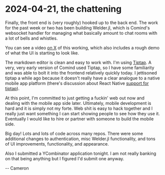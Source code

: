 # 2024-04-21, the chattening

Finally, the front end is (very roughly) hooked up to the back end. The work for the past week or two has been 
building Welder.jl, which is Comind's websocket handler for managing what basically amount to chat rooms
with a lot of bells and whistles. 

You can see a video [on X](https://twitter.com/cameron_pfiffer/status/1782287593385926998) of this working, which also includes a rough demo of what the UI is starting to look like. 

The markdown editor is clean and easy to work with. I'm using [Tiptap](https://tiptap.dev/). A very, very early version of Comind used Tiptap, so I have some familiarity and was able to bolt it into the frontend relatively quickly today. I jettisoned tiptap a while ago because it doesn't really have a clear analogue to a native mobile app platform (there's discussion about React Native [support for tiptap](https://github.com/ueberdosis/tiptap/discussions/3113)). 

At this point, I'm committed to just getting a fuckin' web out now and dealing with the mobile app side later.
Ultimately, mobile development is hard and it is simply not my forte. Web shit is easy to hack together and 
I really just want something I can start showing people to see how they use it. Eventually I would like to
hire or partner with someone to build the mobile side.

Big day! Lots and lots of code across many repos. There were some additional changes to authentication, misc Welder.jl functionality, and tons of UI improvements, functionality, and appearance.

Also I submitted a YCombinator application tonight. I am not really banking on that being anything but I figured I'd submit one anyway.

-- Cameron

